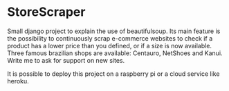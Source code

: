 # StoreScraper

Small django project to explain the use of beautifulsoup. Its main feature is the possibility to continuously scrap
e-commerce websites to check if a product has a lower price than you defined, or if a size is now available. 
Three famous brazilian shops are available: Centauro, NetShoes and Kanui. Write me to ask for support on new sites.

It is possible to deploy this project on a raspberry pi or a cloud service like heroku.
